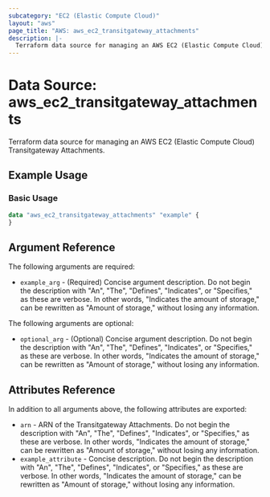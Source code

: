 ```yaml
---
subcategory: "EC2 (Elastic Compute Cloud)"
layout: "aws"
page_title: "AWS: aws_ec2_transitgateway_attachments"
description: |-
  Terraform data source for managing an AWS EC2 (Elastic Compute Cloud) Transitgateway Attachments.
---
```


# Data Source: aws_ec2_transitgateway_attachments

Terraform data source for managing an AWS EC2 (Elastic Compute Cloud) Transitgateway Attachments.

## Example Usage

### Basic Usage

```terraform
data "aws_ec2_transitgateway_attachments" "example" {
}
```

## Argument Reference

The following arguments are required:

* `example_arg` - (Required) Concise argument description. Do not begin the description with "An", "The", "Defines", "Indicates", or "Specifies," as these are verbose. In other words, "Indicates the amount of storage," can be rewritten as "Amount of storage," without losing any information.

The following arguments are optional:

* `optional_arg` - (Optional) Concise argument description. Do not begin the description with "An", "The", "Defines", "Indicates", or "Specifies," as these are verbose. In other words, "Indicates the amount of storage," can be rewritten as "Amount of storage," without losing any information.

## Attributes Reference

In addition to all arguments above, the following attributes are exported:

* `arn` - ARN of the Transitgateway Attachments. Do not begin the description with "An", "The", "Defines", "Indicates", or "Specifies," as these are verbose. In other words, "Indicates the amount of storage," can be rewritten as "Amount of storage," without losing any information.
* `example_attribute` - Concise description. Do not begin the description with "An", "The", "Defines", "Indicates", or "Specifies," as these are verbose. In other words, "Indicates the amount of storage," can be rewritten as "Amount of storage," without losing any information.
